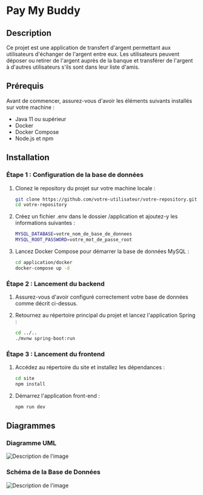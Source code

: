 # Pay My Buddy

## Description

Ce projet est une application de transfert d'argent permettant aux utilisateurs d'échanger de l'argent entre eux. Les utilisateurs peuvent déposer ou retirer de l'argent auprès de la banque et transférer de l'argent à d'autres utilisateurs s'ils sont dans leur liste d'amis.

## Prérequis

Avant de commencer, assurez-vous d'avoir les éléments suivants installés sur votre machine :

- Java 11 ou supérieur
- Docker
- Docker Compose
- Node.js et npm

## Installation

### Étape 1 : Configuration de la base de données

1. Clonez le repository du projet sur votre machine locale :

   ```bash
   git clone https://github.com/votre-utilisateur/votre-repository.git
   cd votre-repository
   ```

2. Créez un fichier .env dans le dossier /application et ajoutez-y les informations suivantes :

   ```bash
   MYSQL_DATABASE=votre_nom_de_base_de_donnees
   MYSQL_ROOT_PASSWORD=votre_mot_de_passe_root
   ```

3. Lancez Docker Compose pour démarrer la base de données MySQL :

   ```bash
   cd application/docker
   docker-compose up -d
   ```

### Étape 2 : Lancement du backend

1. Assurez-vous d'avoir configuré correctement votre base de données comme décrit ci-dessus.

2. Retournez au répertoire principal du projet et lancez l'application Spring :

   ```bash
   cd ../..
   ./mvnw spring-boot:run
   ```

### Étape 3 : Lancement du frontend

1. Accédez au répertoire du site et installez les dépendances :

   ```bash
   cd site
   npm install
   ```

2. Démarrez l'application front-end :

   ```bash
   npm run dev
   ```

## Diagrammes

### Diagramme UML

![Description de l'image](pay_my_buddy\docs\UML.drawio.png)

### Schéma de la Base de Données

![Description de l'image](pay_my_buddy\docs\Data_Model.drawio.png)
